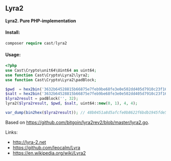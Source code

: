 Lyra2
---
**Lyra2. Pure PHP-implementation**

#### Install:
```php
composer require cast/lyra2
```

#### Usage:
```php
<?php
use Cast\Crypto\unit64\Uint64 as uint64;
use function Cast\Crypto\Lyra2\lyra2;
use function Cast\Crypto\Lyra2\padBlock;

$pwd  = hex2bin('3632b64528815b66875e7feb9be68fe3e0e502dd405d7910c23f16e6b6ffeef7');
$salt = hex2bin('3632b64528815b66875e7feb9be68fe3e0e502dd405d7910c23f16e6b6ffeef7');
$lyra2result = padBlock('', 32);
lyra2($lyra2result, $pwd, $salt, uint64::new(0, 1), 4, 4);

var_dump(bin2hex($lyra2result)); // 48b0451a8d5afcfe0b8622f6bdb1945fde5d7945b24c6bf04212d11788629b1e

```

Based on https://github.com/bitgoin/lyra2rev2/blob/master/lyra2.go.

Links:
* http://lyra-2.net
* https://github.com/leocalm/Lyra
* https://en.wikipedia.org/wiki/Lyra2
